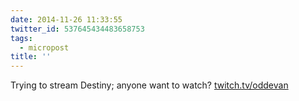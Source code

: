 ```yaml
---
date: 2014-11-26 11:33:55
twitter_id: 537645434483658753
tags:
  - micropost
title: ''
---
```


Trying to stream Destiny; anyone want to watch? [twitch.tv/oddevan](http://www.twitch.tv/oddevan)
